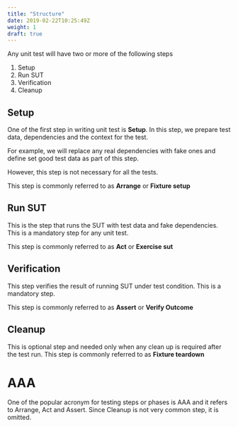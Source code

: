 ```yaml
---
title: "Structure"
date: 2019-02-22T10:25:49Z
weight: 1
draft: true
---
```


Any unit test will have two or more of the following steps
1. Setup
2. Run SUT
3. Verification
4. Cleanup

## Setup
One of the first step in writing unit test is **Setup**. In this step, we prepare test data, dependencies and the context for the test.

For example, we will replace any real dependencies with fake ones and define set good test data as part of this step.

However, this step is not necessary for all the tests.

This step is commonly referred to as **Arrange** or **Fixture setup**

## Run SUT
This is the step that runs the SUT with test data and fake dependencies. This is a mandatory step for any unit test.

This step is commonly referred to as **Act** or **Exercise sut**

## Verification
This step verifies the result of running SUT under test condition. This is a mandatory step.

This step is commonly referred to as **Assert** or **Verify Outcome**

## Cleanup
This is optional step and needed only when any clean up is required after the test run. This step is commonly referred to as **Fixture teardown**

# AAA
One of the popular acronym for testing steps or phases is AAA and it refers to Arrange, Act and Assert. Since Cleanup is not very common step, it is omitted.